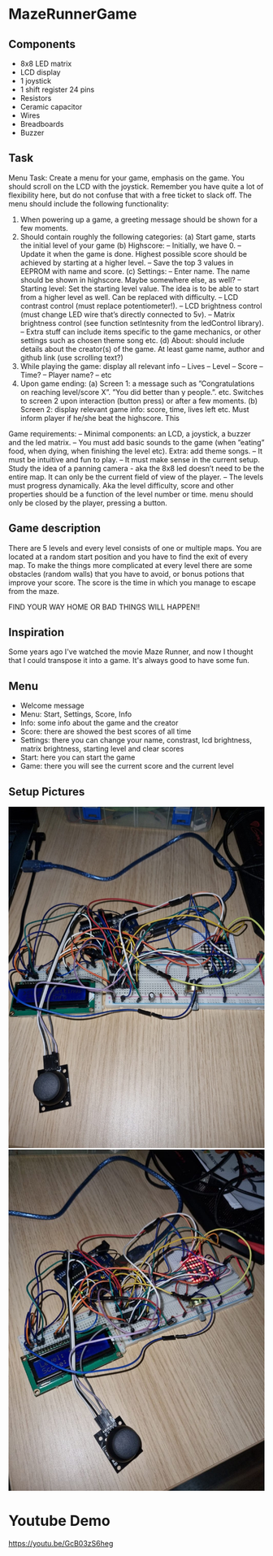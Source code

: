 # MazeRunnerGame

## Components

* 8x8 LED matrix
* LCD display
* 1 joystick
* 1 shift register 24 pins
* Resistors
* Ceramic capacitor
* Wires
* Breadboards
* Buzzer

## Task

Menu Task: Create a menu for your game, emphasis on the game. You
should scroll on the LCD with the joystick. Remember you have quite a
lot of flexibility here, but do not confuse that with a free ticket to slack
off. The menu should include the following functionality:

1. When powering up a game, a greeting message should be shown for
a few moments.
2. Should contain roughly the following categories:
(a) Start game, starts the initial level of your game
(b) Highscore:
– Initially, we have 0.
– Update it when the game is done. Highest possible score
should be achieved by starting at a higher level.
– Save the top 3 values in EEPROM with name and score.
(c) Settings:
– Enter name. The name should be shown in highscore. Maybe
somewhere else, as well?
– Starting level: Set the starting level value. The idea is to
be able to start from a higher level as well. Can be replaced
with difficulty.
– LCD contrast control (must replace potentiometer!).
– LCD brightness control (must change LED wire that’s directly
connected to 5v).
– Matrix brightness control (see function setIntesnity from the
ledControl library).
– Extra stuff can include items specific to the game mechanics,
or other settings such as chosen theme song etc.
(d) About: should include details about the creator(s) of the game.
At least game name, author and github link (use scrolling text?)
3. While playing the game: display all relevant info
– Lives
– Level
– Score
– Time?
– Player name?
– etc
4. Upon game ending:
(a) Screen 1: a message such as ”Congratulations on reaching level/score
X”. ”You did better than y people.”. etc. Switches to screen 2
upon interaction (button press) or after a few moments.
(b) Screen 2: display relevant game info: score, time, lives left etc.
Must inform player if he/she beat the highscore. This

Game requirements:
– Minimal components: an LCD, a joystick, a buzzer and the led
matrix.
– You must add basic sounds to the game (when ”eating” food, when
dying, when finishing the level etc). Extra: add theme songs.
– It must be intuitive and fun to play.
– It must make sense in the current setup. Study the idea of a panning
camera - aka the 8x8 led doesn’t need to be the entire map. It can
only be the current field of view of the player.
– The levels must progress dynamically. Aka the level difficulty, score
and other properties should be a function of the level number or time.
menu should only be closed by the player, pressing a button.

## Game description
There are 5 levels and every level consists of one or multiple maps. You are located at a random start position and you have to find the exit of every map. To make the things more complicated at every level there are some obstacles (random walls) that you have to avoid, or bonus potions that improve your score.
The score is the time in which you manage to escape from the maze. 

FIND YOUR WAY HOME OR BAD THINGS WILL HAPPEN!!

## Inspiration

Some years ago I've watched the movie Maze Runner, and now I thought that I could transpose it into a game. It's always good to have some fun.

## Menu

* Welcome message
* Menu: Start, Settings, Score, Info
* Info: some info about the game and the creator
* Score: there are showed the best scores of all time
* Settings: there you can change your name, constrast, lcd brightness, matrix brightness, starting level and clear scores
* Start: here you can start the game
* Game: there you will see the current score and the current level


## Setup Pictures

![setup_picture1](./MazeRunner/setup_pictures/setup_picture1.jpeg)
![setup_picture2](./MazeRunner/setup_pictures/setup_picture2.jpeg)

# Youtube Demo

https://youtu.be/GcB03zS6heg
